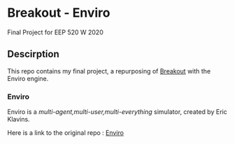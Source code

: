 # Breakout - Enviro
Final Project for EEP 520 W 2020



## Descirption
This repo contains my final project, a repurposing of [Breakout](https://youtu.be/Up-a5x3coC0) with the Enviro engine. 


### Enviro

Enviro is a *multi-agent,multi-user,multi-everything* simulator, created by Eric Klavins. 

Here is a link to the original repo : [Enviro](https://github.com/klavinslab/enviro)






